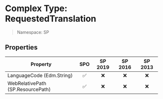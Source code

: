 # Complex Type: RequestedTranslation

> Namespace: SP

## Properties

Property | SPO | SP 2019 | SP 2016 | SP 2013
----------|:---:|:-------:|:-------:|:-------:
LanguageCode (Edm.String) | ✅ | ❌ | ❌ | ❌
WebRelativePath (SP.ResourcePath) | ✅ | ❌ | ❌ | ❌